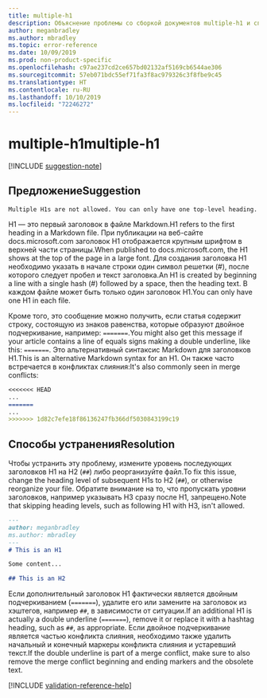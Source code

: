 ```yaml
---
title: multiple-h1
description: Объяснение проблемы со сборкой документов multiple-h1 и способа ее устранения
author: meganbradley
ms.author: mbradley
ms.topic: error-reference
ms.date: 10/09/2019
ms.prod: non-product-specific
ms.openlocfilehash: c97ae237cd2ce657bd02132af5169cb6544ae306
ms.sourcegitcommit: 57eb071bdc55ef71fa3f8ac979326c3f8fbe9c45
ms.translationtype: HT
ms.contentlocale: ru-RU
ms.lasthandoff: 10/10/2019
ms.locfileid: "72246272"
---
```

# <a name="multiple-h1"></a><span data-ttu-id="714b5-103">multiple-h1</span><span class="sxs-lookup"><span data-stu-id="714b5-103">multiple-h1</span></span>

[!INCLUDE [suggestion-note](includes/suggestion-note.md)]

## <a name="suggestion"></a><span data-ttu-id="714b5-104">Предложение</span><span class="sxs-lookup"><span data-stu-id="714b5-104">Suggestion</span></span>

`Multiple H1s are not allowed. You can only have one top-level heading.`

<span data-ttu-id="714b5-105">H1 — это первый заголовок в файле Markdown.</span><span class="sxs-lookup"><span data-stu-id="714b5-105">H1 refers to the first heading in a Markdown file.</span></span> <span data-ttu-id="714b5-106">При публикации на веб-сайте docs.microsoft.com заголовок H1 отображается крупным шрифтом в верхней части страницы.</span><span class="sxs-lookup"><span data-stu-id="714b5-106">When published to docs.microsoft.com, the H1 shows at the top of the page in a large font.</span></span> <span data-ttu-id="714b5-107">Для создания заголовка H1 необходимо указать в начале строки один символ решетки (#), после которого следует пробел и текст заголовка.</span><span class="sxs-lookup"><span data-stu-id="714b5-107">An H1 is created by beginning a line with a single hash (#) followed by a space, then the heading text.</span></span> <span data-ttu-id="714b5-108">В каждом файле может быть только один заголовок H1.</span><span class="sxs-lookup"><span data-stu-id="714b5-108">You can only have one H1 in each file.</span></span>

<span data-ttu-id="714b5-109">Кроме того, это сообщение можно получить, если статья содержит строку, состоящую из знаков равенства, которые образуют двойное подчеркивание, например: `=======`.</span><span class="sxs-lookup"><span data-stu-id="714b5-109">You might also get this message if your article contains a line of equals signs making a double underline, like this: `=======`.</span></span> <span data-ttu-id="714b5-110">Это альтернативный синтаксис Markdown для заголовков H1.</span><span class="sxs-lookup"><span data-stu-id="714b5-110">This is an alternative Markdown syntax for an H1.</span></span> <span data-ttu-id="714b5-111">Он также часто встречается в конфликтах слияния:</span><span class="sxs-lookup"><span data-stu-id="714b5-111">It's also commonly seen in merge conflicts:</span></span>

```markdown
<<<<<<< HEAD
...
=======
...
>>>>>>> 1d82c7efe18f86136247fb366df5030843199c19
```

## <a name="resolution"></a><span data-ttu-id="714b5-112">Способы устранения</span><span class="sxs-lookup"><span data-stu-id="714b5-112">Resolution</span></span>

<span data-ttu-id="714b5-113">Чтобы устранить эту проблему, измените уровень последующих заголовков H1 на H2 (`##`) либо реорганизуйте файл.</span><span class="sxs-lookup"><span data-stu-id="714b5-113">To fix this issue, change the heading level of subsequent H1s to H2 (`##`), or otherwise reorganize your file.</span></span> <span data-ttu-id="714b5-114">Обратите внимание на то, что пропускать уровни заголовков, например указывать H3 сразу после H1, запрещено.</span><span class="sxs-lookup"><span data-stu-id="714b5-114">Note that skipping heading levels, such as following H1 with H3, isn't allowed.</span></span>

```markdown
---
author: meganbradley
ms.author: mbradley
---
# This is an H1

Some content...

## This is an H2
```

<span data-ttu-id="714b5-115">Если дополнительный заголовок H1 фактически является двойным подчеркиванием (`=======`), удалите его или замените на заголовок из хэштегов, например `##`, в зависимости от ситуации.</span><span class="sxs-lookup"><span data-stu-id="714b5-115">If an additional H1 is actually a double underline (`=======`), remove it or replace it with a hashtag heading, such as `##`, as appropriate.</span></span> <span data-ttu-id="714b5-116">Если двойное подчеркивание является частью конфликта слияния, необходимо также удалить начальный и конечный маркеры конфликта слияния и устаревший текст.</span><span class="sxs-lookup"><span data-stu-id="714b5-116">If the double underline is part of a merge conflict, make sure to also remove the merge conflict beginning and ending markers and the obsolete text.</span></span>

<!--make sure to add this file to your includes folder and verify the path-->
[!INCLUDE [validation-reference-help](includes/validation-reference-help.md)]
